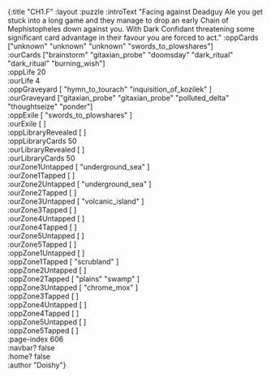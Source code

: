 {:title "CH1.F"
 :layout :puzzle
 :introText "Facing against Deadguy Ale you get stuck into a long
 game and they manage to drop an early Chain of Mephistopheles down against you.
 With Dark Confidant threatening some significant card advantage in their
 favour you are forced to act."
 :oppCards ["unknown" "unknown" "unknown" "swords_to_plowshares"]  
 :ourCards ["brainstorm" "gitaxian_probe" "doomsday" "dark_ritual" "dark_ritual" "burning_wish"]  
 :oppLife 20  
 :ourLife 4  
 :oppGraveyard [ "hymn_to_tourach" "inquisition_of_kozilek" ]  
 :ourGraveyard ["gitaxian_probe" "gitaxian_probe" "polluted_delta" "thoughtseize" "ponder"]  
 :oppExile [ "swords_to_plowshares" ]  
 :ourExile [ ]  
 :oppLibraryRevealed [ ]  
 :oppLibraryCards 50  
 :ourLibraryRevealed [ ]  
 :ourLibraryCards 50  
 :ourZone1Untapped [ "underground_sea" ]  
 :ourZone1Tapped [ ]  
 :ourZone2Untapped [ "underground_sea" ]  
 :ourZone2Tapped [ ]  
 :ourZone3Untapped [ "volcanic_island" ]  
 :ourZone3Tapped [ ]  
 :ourZone4Untapped [ ]  
 :ourZone4Tapped [ ]  
 :ourZone5Untapped [ ]  
 :ourZone5Tapped [ ]  
 :oppZone1Untapped [ ]  
 :oppZone1Tapped [ "scrubland" ]  
 :oppZone2Untapped [ ]  
 :oppZone2Tapped [ "plains" "swamp" ]  
 :oppZone3Untapped [ "chrome_mox" ]  
 :oppZone3Tapped [ ]  
 :oppZone4Untapped [ ]  
 :oppZone4Tapped [ ]  
 :oppZone5Untapped [ ]  
 :oppZone5Tapped [ ]  
 :page-index 606  
 :navbar? false  
 :home? false  
 :author "Doishy"}  
